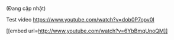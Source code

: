 (Đang cập nhật)

Test video 
https://www.youtube.com/watch?v=dob0P7opv0I

[[embed url=http://www.youtube.com/watch?v=6YbBmqUnoQM]]

